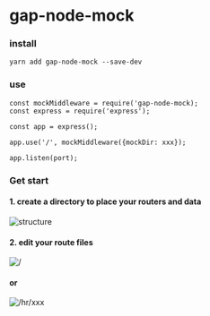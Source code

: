 # gap-node-mock

### install 
```
yarn add gap-node-mock --save-dev
```

### use
```
const mockMiddleware = require('gap-node-mock);
const express = require('express');

const app = express();

app.use('/', mockMiddleware({mockDir: xxx});

app.listen(port);
```

### Get start

#### 1. create a directory to place your routers and data
![structure](https://raw.githubusercontent.com/ss9501/user-guide-about/master/pics/node-mock-directory.png)
#### 2. edit your route files
![/](https://github.com/ss9501/user-guide-about/blob/master/pics/node-mock-root.png?raw=true)
#### or
![/hr/xxx](https://github.com/ss9501/user-guide-about/blob/master/pics/node-mock-secondary-root.png?raw=true)

